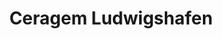 ---
title: "Ceragem Ludwigshafen"
url: /ludwigshafen-am-rhein/ceragem-ludwigshafen/
shop: Sanitätshaus
---